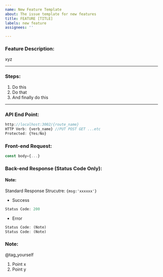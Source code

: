 ```yaml
---
name: New Feature Template
about: The issue template for new features
title: FEATURE [TITLE]
labels: new feature
assignees: ''

---
```

### Feature Description: 
xyz

---

### Steps:
1. Do this
2. Do that
3. And finally do this

---

### API End Point:
```javascript
http://localhost:3002/{route_name}
HTTP Verb: {verb_name} //PUT POST GET ...etc
Protected: {Yes/No}
```
### Front-end Request:
```javascript
const body={...}
```
### Back-end Response (Status Code Only):
#### Note:
Standard Response Strucutre: `{msg:'xxxxxx'}` 

- Success
```javascript
Status Code: 200
```
- Error 
```javascript
Status Code: (Note)
Status Code: (Note)
```
### Note:
@tag_yourself
1. Point x
2. Point y
